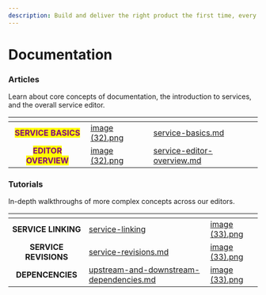 ```yaml
---
description: Build and deliver the right product the first time, every time.
---
```


# Documentation

### Articles

Learn about core concepts of documentation, the introduction to services, and the overall service editor.

<table data-view="cards"><thead><tr><th align="center"></th><th data-hidden data-card-cover data-type="files"></th><th data-hidden data-card-target data-type="content-ref"></th></tr></thead><tbody><tr><td align="center"><mark style="color:purple;"><strong>SERVICE BASICS</strong></mark></td><td><a href="../../.gitbook/assets/image (32).png">image (32).png</a></td><td><a href="service-basics.md">service-basics.md</a></td></tr><tr><td align="center"><mark style="color:purple;"><strong>EDITOR OVERVIEW</strong></mark></td><td><a href="../../.gitbook/assets/image (32).png">image (32).png</a></td><td><a href="service-editor-overview.md">service-editor-overview.md</a></td></tr></tbody></table>

### Tutorials

In-depth walkthroughs of more complex concepts across our editors.

<table data-view="cards"><thead><tr><th align="center"></th><th data-hidden data-card-target data-type="content-ref"></th><th data-hidden data-card-cover data-type="files"></th></tr></thead><tbody><tr><td align="center"><strong>SERVICE LINKING</strong></td><td><a href="service-linking/">service-linking</a></td><td><a href="../../.gitbook/assets/image (33).png">image (33).png</a></td></tr><tr><td align="center"><strong>SERVICE REVISIONS</strong></td><td><a href="service-revisions.md">service-revisions.md</a></td><td><a href="../../.gitbook/assets/image (33).png">image (33).png</a></td></tr><tr><td align="center"><strong>DEPENCENCIES</strong></td><td><a href="upstream-and-downstream-dependencies.md">upstream-and-downstream-dependencies.md</a></td><td><a href="../../.gitbook/assets/image (33).png">image (33).png</a></td></tr></tbody></table>

